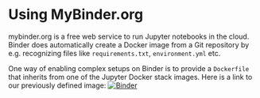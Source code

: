 # Using MyBinder.org

mybinder.org is a free web service to run Jupyter notebooks in the cloud.
Binder does automatically create a Docker image from a Git repository by
e.g. recognizing files like `requirements.txt`, `environment.yml` etc.

One way of enabling complex setups on Binder is to provide a `Dockerfile`
that inherits from one of the Jupyter Docker stack images. Here is a link
to our previously defined image: [![Binder](https://mybinder.org/badge_logo.svg)](https://mybinder.org/v2/gh/ssciwr/jupyter-docker-stacks-example/main)